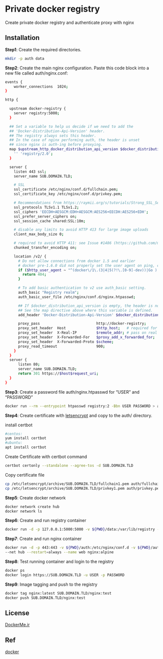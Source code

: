 # Private docker registry 

Create private docker registry and authenticate proxy with nginx

## Installation

**Step1**: Create the required directories.

```bash
mkdir -p auth data
```

**Step2**: Create the main nginx configuration. Paste this code block into a new file called auth/nginx.conf:

```bash
events {
    worker_connections  1024;
}

http {

  upstream docker-registry {
    server registry:5000;
  }

  ## Set a variable to help us decide if we need to add the
  ## 'Docker-Distribution-Api-Version' header.
  ## The registry always sets this header.
  ## In the case of nginx performing auth, the header is unset
  ## since nginx is auth-ing before proxying.
  map $upstream_http_docker_distribution_api_version $docker_distribution_api_version {
    '' 'registry/2.0';
  }

  server {
    listen 443 ssl;
    server_name SUB.DOMAIN.TLD;

    # SSL
    ssl_certificate /etc/nginx/conf.d/fullchain.pem;
    ssl_certificate_key /etc/nginx/conf.d/privkey.pem;

    # Recommendations from https://raymii.org/s/tutorials/Strong_SSL_Security_On_nginx.html
    ssl_protocols TLSv1.1 TLSv1.2;
    ssl_ciphers 'EECDH+AESGCM:EDH+AESGCM:AES256+EECDH:AES256+EDH';
    ssl_prefer_server_ciphers on;
    ssl_session_cache shared:SSL:10m;

    # disable any limits to avoid HTTP 413 for large image uploads
    client_max_body_size 0;

    # required to avoid HTTP 411: see Issue #1486 (https://github.com/moby/moby/issues/1486)
    chunked_transfer_encoding on;

    location /v2/ {
      # Do not allow connections from docker 1.5 and earlier
      # docker pre-1.6.0 did not properly set the user agent on ping, catch "Go *" user agents
      if ($http_user_agent ~ "^(docker\/1\.(3|4|5(?!\.[0-9]-dev))|Go ).*$" ) {
        return 404;
      }

      # To add basic authentication to v2 use auth_basic setting.
      auth_basic "Registry realm";
      auth_basic_user_file /etc/nginx/conf.d/nginx.htpasswd;

      ## If $docker_distribution_api_version is empty, the header is not added.
      ## See the map directive above where this variable is defined.
      add_header 'Docker-Distribution-Api-Version' $docker_distribution_api_version always;

      proxy_pass                          http://docker-registry;
      proxy_set_header  Host              $http_host;   # required for docker client's sake
      proxy_set_header  X-Real-IP         $remote_addr; # pass on real client's IP
      proxy_set_header  X-Forwarded-For   $proxy_add_x_forwarded_for;
      proxy_set_header  X-Forwarded-Proto $scheme;
      proxy_read_timeout                  900;
    }
  }
  server {
      listen 80;
      server_name SUB.DOMAIN.TLD;
      return 301 https://$host$request_uri;
  }
}
```

**Step3**: Create a password file auth/nginx.htpasswd for “USER” and “PASSWORD”

```bash
docker run --rm --entrypoint htpasswd registry:2 -Bbn USER PASSWORD > auth/nginx.htpasswd
```

**Step4**: Create certificate with [letsencrypt](https://letsencrypt.org/)  and copy to the auth/ directory.
 
 install certbot
```bash
#centos:
yum install certbot
#ubuntu:
apt install certbot
```
Create Certificate with certbot command
```bash
certbot certonly --standalone --agree-tos -d SUB.DOMAIN.TLD
```
Copy certificate file

```bash
cp /etc/letsencrypt/archive/SUB.DOMAIN.TLD/fullchain1.pem auth/fullchain.pem
cp /etc/letsencrypt/archive/SUB.DOMAIN.TLD/privkey1.pem auth/privkey.pem
```

**Step5**: Create docker network 
```bash
docker network create hub
docker network ls 
```

**Step6**: Create and run registry container
```bash
docker run -d -p 127.0.0.1:5000:5000 -v ${PWD}/data:/var/lib/registry --net hub --restart=always --name registry registry:2
```
**Step7**: Create and run nginx container
```bash
docker run -d -p 443:443 -v ${PWD}/auth:/etc/nginx/conf.d -v ${PWD}/auth/nginx.conf:/etc/nginx/nginx.conf:ro \
--net hub --restart=always --name web nginx:alpine
```
**Step8**: Test running container and login to the registry
```bash
docker ps 
docker login https://SUB.DOMAIN.TLD -u USER -p PASSWORD
```
**Step9**: Image tagging and push to the registry
```bash
docker tag nginx:latest SUB.DOMAIN.TLD/nginx:test
docker push SUB.DOMAIN.TLD/nginx:test
```


## License
[DockerMe.ir](https://dockerme.ir)

## Ref
[docker](https://docs.docker.com/registry/recipes/nginx/)